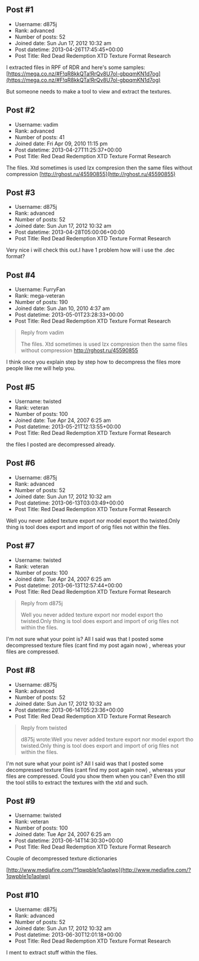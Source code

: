 ## Post #1
- Username: d875j
- Rank: advanced
- Number of posts: 52
- Joined date: Sun Jun 17, 2012 10:32 am
- Post datetime: 2013-04-26T17:45:45+00:00
- Post Title: Red Dead Redemption XTD Texture Format Research

I extracted files in RPF of RDR and here's some samples:
[https://mega.co.nz/#F!qR8kkQTa!RrQv8U7ol-gbpqmKN1d7og](https://mega.co.nz/#F!qR8kkQTa!RrQv8U7ol-gbpqmKN1d7og)

But someone needs to make a tool to view and extract the textures.
## Post #2
- Username: vadim
- Rank: advanced
- Number of posts: 41
- Joined date: Fri Apr 09, 2010 11:15 pm
- Post datetime: 2013-04-27T11:25:37+00:00
- Post Title: Red Dead Redemption XTD Texture Format Research

The files. Xtd sometimes is used lzx compresion
then the same files without compression
[http://rghost.ru/45590855](http://rghost.ru/45590855)
## Post #3
- Username: d875j
- Rank: advanced
- Number of posts: 52
- Joined date: Sun Jun 17, 2012 10:32 am
- Post datetime: 2013-04-28T05:00:06+00:00
- Post Title: Red Dead Redemption XTD Texture Format Research

Very nice i will check this out.I have 1 problem how will i use the .dec format?
## Post #4
- Username: FurryFan
- Rank: mega-veteran
- Number of posts: 190
- Joined date: Sun Jan 10, 2010 4:37 am
- Post datetime: 2013-05-01T23:28:33+00:00
- Post Title: Red Dead Redemption XTD Texture Format Research

> Reply from vadim
>
> The files. Xtd sometimes is used lzx compresion
then the same files without compression
http://rghost.ru/45590855

I think once you explain step by step how to decompress the files more people like me will help you.
## Post #5
- Username: twisted
- Rank: veteran
- Number of posts: 100
- Joined date: Tue Apr 24, 2007 6:25 am
- Post datetime: 2013-05-21T12:13:55+00:00
- Post Title: Red Dead Redemption XTD Texture Format Research

the files I posted are decompressed already.
## Post #6
- Username: d875j
- Rank: advanced
- Number of posts: 52
- Joined date: Sun Jun 17, 2012 10:32 am
- Post datetime: 2013-06-13T03:03:49+00:00
- Post Title: Red Dead Redemption XTD Texture Format Research

Well you never added texture export nor model export tho twisted.Only thing is tool does export and import of orig files not within the files.
## Post #7
- Username: twisted
- Rank: veteran
- Number of posts: 100
- Joined date: Tue Apr 24, 2007 6:25 am
- Post datetime: 2013-06-13T12:57:44+00:00
- Post Title: Red Dead Redemption XTD Texture Format Research

> Reply from d875j
>
> Well you never added texture export nor model export tho twisted.Only thing is tool does export and import of orig files not within the files.

I'm not sure what your point is? All I said was that I posted some decompressed texture files (cant find my post again now) , whereas your files are compressed.
## Post #8
- Username: d875j
- Rank: advanced
- Number of posts: 52
- Joined date: Sun Jun 17, 2012 10:32 am
- Post datetime: 2013-06-14T05:23:36+00:00
- Post Title: Red Dead Redemption XTD Texture Format Research

> Reply from twisted
>
> d875j wrote:Well you never added texture export nor model export tho twisted.Only thing is tool does export and import of orig files not within the files.

I'm not sure what your point is? All I said was that I posted some decompressed texture files (cant find my post again now) , whereas your files are compressed.
Could you show them when you can? Even tho still the tool stills to extract the textures with the xtd and such.
## Post #9
- Username: twisted
- Rank: veteran
- Number of posts: 100
- Joined date: Tue Apr 24, 2007 6:25 am
- Post datetime: 2013-06-14T14:30:30+00:00
- Post Title: Red Dead Redemption XTD Texture Format Research

Couple of decompressed texture dictionaries 

[http://www.mediafire.com/?1qwpble1p1aqlwp](http://www.mediafire.com/?1qwpble1p1aqlwp)
## Post #10
- Username: d875j
- Rank: advanced
- Number of posts: 52
- Joined date: Sun Jun 17, 2012 10:32 am
- Post datetime: 2013-06-30T12:01:18+00:00
- Post Title: Red Dead Redemption XTD Texture Format Research

I ment to extract stuff within the files.
